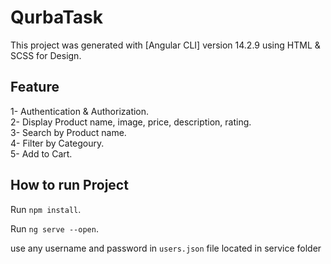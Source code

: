 # QurbaTask

This project was generated with [Angular CLI] version 14.2.9 using HTML & SCSS for Design.

## Feature

1- Authentication & Authorization.<br>
2- Display Product name, image, price, description, rating.<br>
3- Search by Product name.<br>
4- Filter by Categoury.<br>
5- Add to Cart.<br>


## How to run Project

Run `npm install`.

Run `ng serve --open`.

use any username and password in `users.json` file located in service folder

